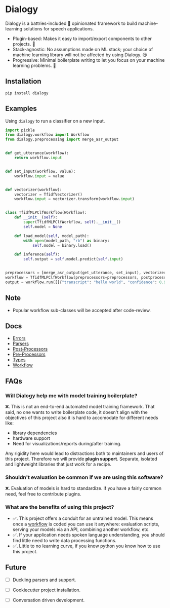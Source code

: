 # Dialogy

Dialogy is a battries-included 🔋 opinionated framework to build machine-learning solutions for speech applications. 

- Plugin-based: Makes it easy to import/export components to other projects. 🔌
- Stack-agnostic: No assumptions made on ML stack; your choice of machine learning library will not be affected by using Dialogy. 😏
- Progressive: Minimal boilerplate writing to let you focus on your machine learning problems. 🤏

## Installation
```shell
pip install dialogy
```

## Examples
Using `dialogy` to run a classifier on a new input.

```python
import pickle
from dialogy.workflow import Workflow
from dialogy.preprocessing import merge_asr_output


def get_utterance(workflow):
    return workflow.input


def set_input(workflow, value):
    workflow.input = value


def vectorizer(workflow):
    vectorizer = TfidfVectorizer()
    workflow.input = vectorizer.transform(workflow.input)


class TfidfMLPClfWorkflow(Workflow):
    def __init__(self):
        super(TfidfMLPClfWorkflow, self).__init__()
        self.model = None

    def load_model(self, model_path):
        with open(model_path, "rb") as binary:
            self.model = binary.load()

    def inference(self):
        self.output = self.model.predict(self.input)


preprocessors = [merge_asr_output(get_utterance, set_input), vectorizer]
workflow = TfidfMLPClfWorkflow(preprocessors=preprocessors, postprocessors=[])
output = workflow.run([[{"transcript": "hello world", "confidence": 0.97}]]) # output -> _greeting_
```

## Note
- Popular workflow sub-classes will be accepted after code-review.

## Docs

- [Errors](./dialogy/errors/README.md)
- [Parsers](./dialogy/parsers/README.md)
- [Post-Processors](./dialogy/postprocessing/README.md)
- [Pre-Processors](./dialogy/preprocessing/README.md)
- [Types](./dialogy/types/README.md)
- [Workflow](./dialogy/workflow/README.md)

## FAQs

### Will Dialogy help me with model training boilerplate?
❌. This is not an end-to-end automated model training framework. That said, no one wants to write boilerplate code,
it doesn't align with the objectives of this project also it is hard to accomodate for different needs 
like: 

- library dependencies 
- hardware support
- Need for visualizations/reports during/after training.

Any rigidity here would lead to distractions both to maintainers and users of this project. Therefore we will provide **plugin support**.
Separate, isolated and lightweight libraries that just work for a recipe.

### Shouldn't evaluation be common if we are using this software?
❌. Evaluation of models is hard to standardize. if you have a fairly common need, feel free to contribute plugins.

### What are the benefits of using this project?
- ✅. This project offers a conduit for an untrained model. This means once a [workflow](./dialogy/workflow/README.md) is coded you can use it anywhere:
evaluation scripts, serving your models via an API, combining another workflow, etc. 
- ✅. If your application needs spoken language understanding, you should find little need to write data processing functions.
- ✅. Little to no learning curve, if you know python you know how to use this project.

## Future
- [ ] Duckling parsers and support.
- [ ] Cookiecutter project installation.
- [ ] Conversation driven development.

